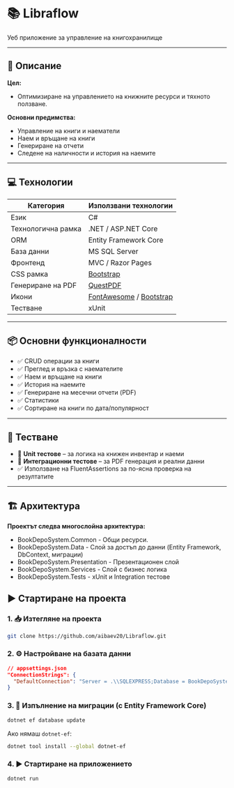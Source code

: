 # 📚 Libraflow

Уеб приложение за управление на книгохранилище

---

## 📝 Описание

**Цел:**  
- Оптимизиране на управлението на книжните ресурси и тяхното ползване.

**Основни предимства:**
- Управление на книги и наематели
- Наем и връщане на книги
- Генериране на отчети
- Следене на наличности и история на наемите

---

## 💻 Технологии

| Категория     | Използвани технологии                     |
|---------------|-------------------------------------------|
| Език          | C#                                        |
| Технологична рамка     | .NET / ASP.NET Core              |
| ORM           | Entity Framework Core                     |
| База данни    | MS SQL Server                             |
| Фронтенд      | MVC / Razor Pages                         |
| CSS рамка     | [Bootstrap](https://getbootstrap.com/)    |
| Генериране на PDF | [QuestPDF](https://www.questpdf.com/) |
| Икони | [FontAwesome](https://fontawesome.com/icons) / [Bootstrap](https://icons.getbootstrap.com/) |
| Тестване      | xUnit                                     |

---

## 📦 Основни функционалности

- ✅ CRUD операции за книги
- ✅ Преглед и връзка с наемателите
- ✅ Наем и връщане на книги
- ✅ История на наемите
- ✅ Генериране на месечни отчети (PDF)
- ✅ Статистики
- ✅ Сортиране на книги по дата/популярност

---

## 🧪 Тестване

- 🧩 **Unit тестове** – за логика на книжен инвентар и наеми
- 🔄 **Интеграционни тестове** – за PDF генерация и реални данни
- ✅ Използване на FluentAssertions за по-ясна проверка на резултатите

---

## 🏗️ Архитектура

**Проектът следва многослойна архитектура:**
- BookDepoSystem.Common - Общи ресурси.
- BookDepoSystem.Data - Слой за достъп до данни (Entity Framework, DbContext, миграции)
- BookDepoSystem.Presentation - Презентационен слой
- BookDepoSystem.Services - Слой с бизнес логика
- BookDepoSystem.Tests - xUnit и Integration тестове


## ▶️ Стартиране на проекта

### 1. 📥 Изтегляне на проекта

```bash
git clone https://github.com/aibaev20/Libraflow.git
```

### 2. ⚙️ Настройване на базата данни

```json
// appsettings.json
"ConnectionStrings": {
  "DefaultConnection": "Server = .\\SQLEXPRESS;Database = BookDepoSystem;Trusted_Connection=true;Integrated Security=true;TrustServerCertificate=true"
}
```

### 3. 🧱 Изпълнение на миграции (с Entity Framework Core)

```bash
dotnet ef database update
```

Ако нямаш `dotnet-ef`:

```bash
dotnet tool install --global dotnet-ef
```

### 4. ▶️ Стартиране на приложението

```bash
dotnet run
```

